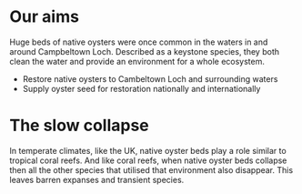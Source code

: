 # Our aims

Huge beds of native oysters were once common in the waters in and around Campbeltown Loch. Described as a keystone species, they both clean the water and provide an environment for a whole ecosystem.

* Restore native oysters to Cambeltown Loch and surrounding waters
* Supply oyster seed for restoration nationally and internationally

# The slow collapse 

In temperate climates, like the UK, native oyster beds play a role similar to tropical coral reefs. And like coral reefs, when native oyster beds collapse then all the other species that utilised that environment also disappear. This leaves barren expanses and transient species. 

